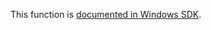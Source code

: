This function is [documented in Windows SDK](https://learn.microsoft.com/en-us/windows/win32/devnotes/etweventwritefull).

